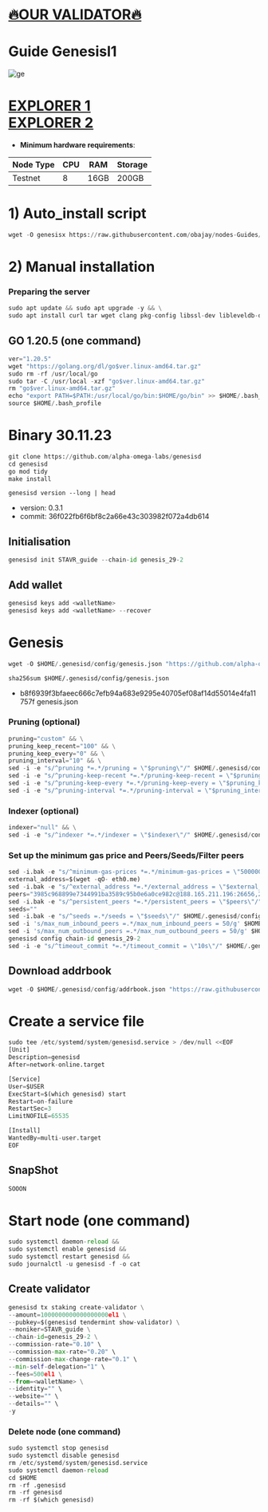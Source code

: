 [🔥OUR VALIDATOR🔥](https://restake.app/genesisl1/genesisvaloper1p4n3fy8wqmn4ja0fp4lenaemyzlxrp6ysrhxfj)
=

# Guide Genesisl1
![ge](https://user-images.githubusercontent.com/44331529/184477593-51a56796-6da8-4b8c-a4ec-9de62084b9e2.png)

[EXPLORER 1](https://explorer.stavr.tech/Genesisl1/staking) \
[EXPLORER 2](https://ping.pub/genesisl1/staking)
=
- **Minimum hardware requirements**:

| Node Type |CPU | RAM  | Storage  | 
|-----------|----|------|----------|
| Testnet   |   8| 16GB  | 200GB    |

# 1) Auto_install script

```python
wget -O genesisx https://raw.githubusercontent.com/obajay/nodes-Guides/main/Projects/Genesisl1/genesisx && chmod +x genesisx && ./genesisx
```
# 2) Manual installation
### Preparing the server
```python
sudo apt update && sudo apt upgrade -y && \
sudo apt install curl tar wget clang pkg-config libssl-dev libleveldb-dev jq build-essential bsdmainutils git make ncdu htop screen unzip bc fail2ban htop -y
```
## GO 1.20.5 (one command)
```python
ver="1.20.5"
wget "https://golang.org/dl/go$ver.linux-amd64.tar.gz"
sudo rm -rf /usr/local/go
sudo tar -C /usr/local -xzf "go$ver.linux-amd64.tar.gz"
rm "go$ver.linux-amd64.tar.gz"
echo "export PATH=$PATH:/usr/local/go/bin:$HOME/go/bin" >> $HOME/.bash_profile
source $HOME/.bash_profile
```

# Binary   30.11.23
```python 
git clone https://github.com/alpha-omega-labs/genesisd
cd genesisd
go mod tidy
make install
```
`genesisd version --long | head`
- version:  0.3.1
- commit: 36f022fb6f6bf8c2a66e43c303982f072a4db614 

## Initialisation
```python
genesisd init STAVR_guide --chain-id genesis_29-2
```
## Add wallet
```python
genesisd keys add <walletName>
genesisd keys add <walletName> --recover
```
# Genesis
```python
wget -O $HOME/.genesisd/config/genesis.json "https://github.com/alpha-omega-labs/genesisd/raw/neolithic/genesis_29-1-state/genesis.json"
```

`sha256sum $HOME/.genesisd/config/genesis.json`
- b8f6939f3bfaeec666c7efb94a683e9295e40705ef08af14d55014e4fa11757f  genesis.json

### Pruning (optional)
```python
pruning="custom" && \
pruning_keep_recent="100" && \
pruning_keep_every="0" && \
pruning_interval="10" && \
sed -i -e "s/^pruning *=.*/pruning = \"$pruning\"/" $HOME/.genesisd/config/app.toml && \
sed -i -e "s/^pruning-keep-recent *=.*/pruning-keep-recent = \"$pruning_keep_recent\"/" $HOME/.genesisd/config/app.toml && \
sed -i -e "s/^pruning-keep-every *=.*/pruning-keep-every = \"$pruning_keep_every\"/" $HOME/.genesisd/config/app.toml && \
sed -i -e "s/^pruning-interval *=.*/pruning-interval = \"$pruning_interval\"/" $HOME/.genesisd/config/app.toml
```
### Indexer (optional)
```python
indexer="null" && \
sed -i -e "s/^indexer *=.*/indexer = \"$indexer\"/" $HOME/.genesisd/config/config.toml
```
### Set up the minimum gas price and Peers/Seeds/Filter peers
```python
sed -i.bak -e "s/^minimum-gas-prices *=.*/minimum-gas-prices = \"50000000000el1\"/;" ~/.genesisd/config/app.toml
external_address=$(wget -qO- eth0.me) 
sed -i.bak -e "s/^external_address *=.*/external_address = \"$external_address:26656\"/" $HOME/.genesisd/config/config.toml
peers="3985c968899e7344991ba3589c95b0e6a0ce982c@188.165.211.196:26656,2646a043e1f0c766c5b704463a7d811e100ec7f3@158.69.253.120:26656,0d07fb60f8491f4b53a6b58ae0ce60d4c69be506@135.181.183.88:26656,7757fdee74e8d33ecaa63ead16b3564cb9dea258@85.10.200.11:26656,ef7d81eb8db7ad59b4ce30e022c758cee8dc174f@188.165.202.131:26656,673ec772091d7c4e4dc8af7ed00edea4c8d334ac@65.21.196.125:26656,0d8f14bfcd680a471c4c181590b7a6910544115d@188.40.91.228:26656,0936e624c45ff1ac4089856da2beea148ee6c8de@62.171.183.162:26656,af405a6c392b747aa74704ad0ee8585b8ce164b3@37.187.95.163:26656,0f9ad819318bfa9735603736aa4c6265f666a7d9@5.135.143.103:26656,060585a1cc1fa88b4188a2d94de07b518dc188cf@144.91.84.196:26656,62cb81bad72ed77c776c7fec0547b09bdc5ceb22@158.69.253.103:26656,1d07c049908e614f5d00bf64539581178a2a7f0d@192.99.5.180:26656,be81a20b7134552e270774ec861c4998fabc2969@5.189.128.191:26656,70c201d6568e0ddf1ebe105df06b957cbc255a8b@46.4.108.77:26656,1c41828553d7ed77fb778be9c9c48a8070958744@174.138.180.190:61356,ac8056270101705557e14291dc0c98ef4f65c514@65.109.18.209:26656,75525c6609cf1600d62531b0f4bb2dc4a1f81020@187.85.19.63:26656"
sed -i.bak -e "s/^persistent_peers *=.*/persistent_peers = \"$peers\"/" $HOME/.genesisd/config/config.toml
seeds=""
sed -i.bak -e "s/^seeds =.*/seeds = \"$seeds\"/" $HOME/.genesisd/config/config.toml
sed -i 's/max_num_inbound_peers =.*/max_num_inbound_peers = 50/g' $HOME/.genesisd/config/config.toml
sed -i 's/max_num_outbound_peers =.*/max_num_outbound_peers = 50/g' $HOME/.genesisd/config/config.toml
genesisd config chain-id genesis_29-2
sed -i -e "s/^timeout_commit *=.*/timeout_commit = \"10s\"/" $HOME/.genesisd/config/config.toml


```

## Download addrbook
```python
wget -O $HOME/.genesisd/config/addrbook.json "https://raw.githubusercontent.com/obajay/nodes-Guides/main/Projects/Genesisl1/addrbook.json"
```

# Create a service file
```python
sudo tee /etc/systemd/system/genesisd.service > /dev/null <<EOF
[Unit]
Description=genesisd
After=network-online.target

[Service]
User=$USER
ExecStart=$(which genesisd) start
Restart=on-failure
RestartSec=3
LimitNOFILE=65535

[Install]
WantedBy=multi-user.target
EOF
```

## SnapShot  
```python
SOOON
```

# Start node (one command)
```python
sudo systemctl daemon-reload &&
sudo systemctl enable genesisd &&
sudo systemctl restart genesisd &&
sudo journalctl -u genesisd -f -o cat
```

## Create validator
```python
genesisd tx staking create-validator \
--amount=1000000000000000000el1 \
--pubkey=$(genesisd tendermint show-validator) \
--moniker=STAVR_guide \
--chain-id=genesis_29-2 \
--commission-rate="0.10" \
--commission-max-rate="0.20" \
--commission-max-change-rate="0.1" \
--min-self-delegation="1" \
--fees=500el1 \
--from=<walletName> \
--identity="" \
--website="" \
--details="" \
-y
```

### Delete node (one command)
```python
sudo systemctl stop genesisd
sudo systemctl disable genesisd
rm /etc/systemd/system/genesisd.service
sudo systemctl daemon-reload
cd $HOME
rm -rf .genesisd
rm -rf genesisd
rm -rf $(which genesisd)
```

